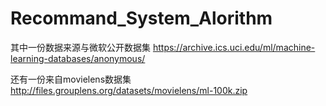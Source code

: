 # Recommand_System_Alorithm
其中一份数据来源与微软公开数据集
https://archive.ics.uci.edu/ml/machine-learning-databases/anonymous/

还有一份来自movielens数据集
http://files.grouplens.org/datasets/movielens/ml-100k.zip
